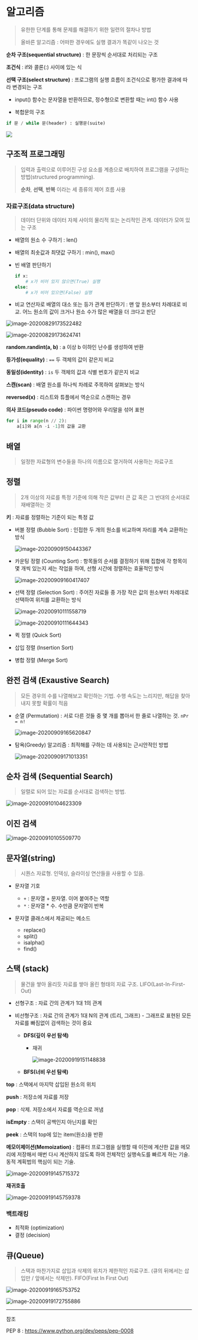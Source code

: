 # 알고리즘

> 유한한 단계를 통해 문제를 해결하기 위한 일련의 절차나 방법
>
> 올바른 알고리즘 : 어떠한 경우에도 실행 결과가 똑같이 나오는 것



**순차 구조(sequential structure)** : 한 문장씩 순서대로 처리되는 구조

**조건식** : if와 콜론(:) 사이에 있는 식

**선택 구조(select structure)** : 프로그램의 실행 흐름이 조건식으로 평가한 결과에 따라 변경되는 구조



- input() 함수는 문자열을 반환하므로, 정수형으로 변환할 때는 int() 함수 사용

-  복합문의 구조

  ```python
  if 문 / while 문(header) : 실행문(suite)
  ```

![ ](Algorithm.assets/image-20200829045052659.png)



## 구조적 프로그래밍

> 입력과 출력으로 이루어진 구성 요소를 계층으로 배치하여 프로그램을 구성하는 방법(structured programming).
>
> **순차**, **선택**, **반복** 이라는 세 종류의 제어 흐름 사용



### 자료구조(data structure)

> 데이터 단위와 데이터 자체 사이의 물리적 또는 논리적인 관계. 데이터가 모여 있는 구조

- 배열의 원소 수 구하기 : len()

- 배열의 최솟값과 최댓값 구하기 : min(), max()

- 빈 배열 판단하기

  ```python
  if x:
      # x가 비어 있지 않으면(True) 실행
  else:
      # x가 비어 있으면(False) 실행
  ```

- 비교 연산자로 배열의 대소 또는 등가 관계 판단하기 : 맨 앞 원소부터 차례대로 비교. 어느 원소의 값이 크거나 원소 수가 많은 배열을 더 크다고 판단

![image-20200829173522482](Algorithm.assets/image-20200829173522482.png)

![image-20200829173624741](Algorithm.assets/image-20200829173624741.png)

**random.randint(a, b)** : a 이상 b 이하인 난수를 생성하여 반환 

**등가성(equality)** : `==` 두 객체의 값이 같은지 비교

**동일성(identity)** : `is` 두 객체의 값과 식별 번호가 같은지 비교

**스캔(scan)** : 배열 원소를 하나씩 차례로 주목하여 살펴보는 방식

**reversed(x)** : 리스트와 튜플에서 역순으로 스캔하는 경우

**의사 코드(pseudo code)** : 파이썬 명령어와 우리말을 섞어 표현

```python
for i in range(n // 2):
    a[i]와 a[n -i -1]의 값을 교환
```



## 배열

> 일정한 자료형의 변수들을 하나의 이름으로 열거하여 사용하는 자료구조



## 정렬

> 2개 이상의 자료를 특정 기준에 의해 작은 값부터 큰 값 혹은 그 반대의 순서대로 재배열하는 것

**키** : 자료를 정렬하는 기준이 되는 특정 값



- 버블 정렬 (Bubble Sort) : 인접한 두 개의 원소를 비교하며 자리를 계속 교환하는 방식

  ![image-20200909150443367](Algorithm.assets/image-20200909150443367.png)

- 카운팅 정렬 (Counting Sort) : 항목들의 순서를 결정하기 위해 집합에 각 항목이 몇 개씩 있는지 세는 작업을 하여, 선형 시간에 정렬하는 효율적인 방식

  ![image-20200909160417407](Algorithm.assets/image-20200909160417407.png)

- 선택 정렬 (Selection Sort) : 주어진 자료들 중 가장 작은 값의 원소부터 차례대로 선택하여 위치를 교환하는 방식

  ![image-20200910111558719](Algorithm.assets/image-20200910111558719.png)

  ![image-20200910111644343](Algorithm.assets/image-20200910111644343.png)

- 퀵 정렬 (Quick Sort)

- 삽입 정렬 (Insertion Sort)

- 병합 정렬 (Merge Sort)



## 완전 검색 (Exaustive Search)

> 모든 경우의 수를 나열해보고 확인하는 기법. 수행 속도는 느리지만, 해답을 찾아내지 못할 확률이 적음

- 순열 (Permutation) : 서로 다른 것들 중 몇 개를 뽑아서 한 줄로 나열하는 것. `nPr = n!`

  ![image-20200909165620847](Algorithm.assets/image-20200909165620847.png)

- 탐욕(Greedy) 알고리즘 : 최적해를 구하는 데 사용되는 근시안적인 방법

  ![image-20200909171013351](Algorithm.assets/image-20200909171013351.png)



## 순차 검색 (Sequential Search)

> 일렬로 되어 있는 자료를 순서대로 검색하는 방법.

![image-20200910104623309](Algorithm.assets/image-20200910104623309.png)



## 이진 검색

![image-20200910105509770](Algorithm.assets/image-20200910105509770.png)





## 문자열(string)

> 시퀀스 자료형. 인덱싱, 슬라이싱 연산들을 사용할 수 있음.



- 문자열 기호

  - `+` : 문자열 + 문자열. 이어 붙여주는 역할
  - `*` : 문자열 * 수. 수만큼 문자열이 반복

  

- 문자열 클래스에서 제공되는 메소드
  - replace()
  - split()
  - isalpha()
  - find()



## 스택 (stack)

> 물건을 쌓아 올리듯 자료를 쌓아 올린 형태의 자료 구조. LIFO(Last-In-First-Out)

- 선형구조 : 자료 간의 관계가 1대 1의 관계

- 비선형구조 : 자료 간의 관계가 1대 N의 관계 (트리, 그래프) - 그래프로 표현된 모든 자료를 빠짐없이 검색하는 것이 중요

  - **DFS(깊이 우선 탐색)**

    - 재귀

      ![image-20200919151148838](Algorithm.assets/image-20200919151148838.png)

  - **BFS(너비 우선 탐색)**



**top** : 스택에서 마지막 삽입된 원소의 위치

**push** : 저장소에 자료를 저장

**pop** : 삭제. 저장소에서 자료를 역순으로 꺼냄

**isEmpty** : 스택이 공백인지 아닌지를 확인

**peek** : 스택의 top에 있는 item(원소)을 반환



**메모이제이션(Memoization)** : 컴퓨터 프로그램을 실행할 때 이전에 계산한 값을 메모리에 저장해서 매번 다시 계산하지 않도록 하여 전체적인 실행속도를 빠르게 하는 기술. 동적 계획법의 핵심이 되는 기술. 

![image-20200919145715372](Algorithm.assets/image-20200919145715372.png)

**재귀호출**

![image-20200919145759378](Algorithm.assets/image-20200919145759378.png)



### 백트래킹 

- 최적화 (optimization)
- 결정 (decision)

   

## 큐(Queue)

> 스택과 마찬가지로 삽입과 삭제의 위치가 제한적인 자료구조. (큐의 뒤에서는 삽입만 / 앞에서는 삭제만). FIFO(First In First Out)

![image-20200919165753752](Algorithm.assets/image-20200919165753752.png)



![image-20200919172755886](Algorithm.assets/image-20200919172755886.png)

---------------------------------

참조

PEP 8 : https://www.python.org/dev/peps/pep-0008

 

